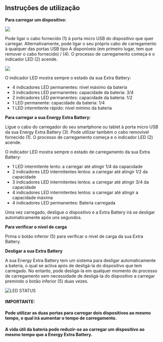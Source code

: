 ## Instruções de utilização

**Para carregar um dispositivo:**

![](http://static.energysistem.com/images/manuals/42253/56057cbc54561.jpg)

Pode ligar o cabo fornecido (1) à porta micro USB do dispositivo que quer carregar. Alternativamente, pode ligar o seu próprio cabo de carregamento à qualquer das portas USB tipo A disponíveis (em primeiro lugar, tem que remover o cabo fornecido) / (4).  O processo de carregamento começa e o indicador LED (2) acende.

![](http://static.energysistem.com/images/manuals/42253/56057edd1414b.jpg)

O indicador LED mostra sempre o estado da sua Extra Battery:

* 4 indicadores LED permanentes: nível máximo da bateria
* 3 indicadores LED permanentes: capacidade da bateria: 3/4
* 2 indicadores LED permanentes: capacidade da bateria: 1/2
* 1 LED permanente: capacidade da bateria: 1/4
* 1 LED intermitente rápido: nível mínimo da bateria


**Para carregar a sua Energy Extra Battery:**

Ligue o cabo do carregador do seu smartphone ou tablet à porta micro USB da sua Energy Extra Battery (3).
Pode utilizar também o cabo removível fornecido (1). O processo de carregamento começa e o indicador LED (2) acende.

O indicador LED mostra sempre o estado de carregamento da sua Extra Battery:

* 1 LED intermitente lento: a carregar até atingir 1/4 da capacidade
* 2 indicadores LED intermitentes lentos: a carregar até atingir 1/2 da capacidade
* 3 indicadores LED intermitentes lentos: a carregar até atingir 3/4 da capacidade
* 4 indicadores LED intermitentes lentos: a carregar até atingir a capacidade máxima
* 4 indicadores LED permanentes: Bateria carregada

Uma vez carregado, desligue o dispositivo e a Extra Battery irá se desligar automaticamente após uns segundos.

**Para verificar o nível de carga**

Prima o botão inferior (5) para verificar o nível de carga da sua Extra Battery. 

**Desligar a sua Extra Battery**

A sua Energy Extra Battery tem um sistema para desligar automaticamente a bateria, o qual se activa após de desligá-la do dispositivo que tem carregado.  No entanto, pode desligá-la em qualquer momento do processo de carregamento sem necessidade de desligá-la do dispositivo a carregar premindo o botão inferior (5) duas vezes.


![LED STATUS](http://static.energysistem.com/images/manuals/42253/56057b333bf80.jpg)

#### **IMPORTANTE:**

#### Pode utilizar as duas portas para carregar dois dispositivos ao mesmo tempo, o qual irá  aumentar o tempo de carregamento.
#### A vida útil da bateria pode reduzir-se ao carregar um dispositivo ao mesmo tempo que a Energy Extra Battery.

